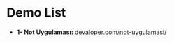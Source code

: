 # Demo List
* <strong>1- Not Uygulaması: </strong><a href="https://devaloper.com/not-uygulamasi/">devaloper.com/not-uygulamasi/</a>
